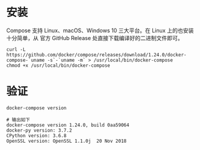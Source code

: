 # 安装
Compose 支持 Linux、macOS、Windows 10 三大平台。在 Linux 上的也安装十分简单，从 官方 GitHub Release 处直接下载编译好的二进制文件即可。
```shell script
curl -L https://github.com/docker/compose/releases/download/1.24.0/docker-compose-`uname -s`-`uname -m` > /usr/local/bin/docker-compose
chmod +x /usr/local/bin/docker-compose
```
# 验证
```shell script
docker-compose version

# 输出如下
docker-compose version 1.24.0, build 0aa59064
docker-py version: 3.7.2
CPython version: 3.6.8
OpenSSL version: OpenSSL 1.1.0j  20 Nov 2018
```